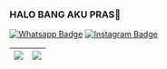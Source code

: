 ### HALO BANG AKU PRAS👋
[![Whatsapp Badge](https://img.shields.io/badge/-MzPrazs-greent?style=plastic-square&logo=polywork&logoColor=white&link=wa.me/6283145240391)](wa.me/6283145240391)
[![Instagram Badge](https://img.shields.io/badge/-itsme_prazs-orange?style=plastic-square&logo=instagram&logoColor=white&link=https://instagram.com/itsme_prazs/)](https://instagram.com/istme_prazs)

<img src="https://github-readme-stats.vercel.app/api?username=PRAZS&&show_icons=true&count_private=true&theme=radical"/>|<img src="https://github-readme-streak-stats.herokuapp.com/?user=PRAZS&theme=radical"/>|
|---|---|

